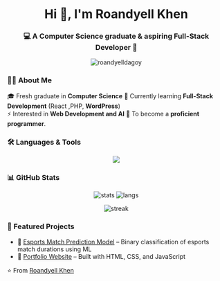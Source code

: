 <h1 align="center">Hi 👋, I'm Roandyell Khen</h1>
<h3 align="center">💻 A Computer Science graduate & aspiring Full-Stack Developer 🚀</h3>

<p align="center">
  <img src="https://komarev.com/ghpvc/?username=roandyelldagoy&label=Profile%20Views&color=0e75b6&style=flat" alt="roandyelldagoy" />
</p>

### 👨‍💻 About Me
🎓 Fresh graduate in **Computer Science**
🌱 Currently learning **Full-Stack Development** (React ,PHP, **WordPress**)  
⚡ Interested in **Web Development and AI**
🎯 To become a **proficient programmer**.

### 🛠️ Languages & Tools
<p align="center">
  <img src="https://skillicons.dev/icons?i=wordpress,html,css,js,mysql,postgresql,mongodb,sklearn,git,linux,figma,tailwind,postman,ai,ps" />
</p>

### 📊 GitHub Stats
<p align="center">
  <img src="https://github-readme-stats.vercel.app/api?username=roandyelldagoy&show_icons=true&theme=tokyonight" alt="stats"/>
  <img src="https://github-readme-stats.vercel.app/api/top-langs/?username=roandyelldagoy&layout=compact&theme=tokyonight" alt="langs"/>
</p>

<p align="center">
  <img src="https://github-readme-streak-stats.herokuapp.com/?user=roandyelldagoy&theme=tokyonight" alt="streak"/>
</p>

### 🚀 Featured Projects
- 🔹 [Esports Match Prediction Model](#) – Binary classification of esports match durations using ML
- 🔹 [Portfolio Website](#) – Built with HTML, CSS, and JavaScript

⭐️ From [Roandyell Khen](https://github.com/roandyelldagoy)

